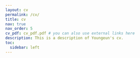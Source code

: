 ```yaml
---
layout: cv
permalink: /cv/
title: cv
nav: true
nav_order: 5
cv_pdf: cv_pdf.pdf # you can also use external links here
description: This is a description of Youngeun's cv.
toc:
  sidebar: left
---
```

